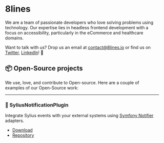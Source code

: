 # 8lines 

We are a team of passionate developers who love solving problems using technology. Our expertise lies in headless frontend development with a focus on accessibility, particularly in the eCommerce and healthcare domains.

Want to talk with us? Drop us an email at contact@8lines.io or find us on [Twitter](https://twitter.com/8linesTeam), [LinkedIn](https://www.linkedin.com/company/8lines)! 🙌

## 📦 Open-Source projects

We use, love, and contribute to Open-source. Here are a couple of examples of our Open-Source work:

---

### 🦢 SyliusNotificationPlugin

Integrate Sylius events with your external systems using [Symfony Notifier](https://symfony.com/doc/current/notifier.html) adapters.

* [Download](https://packagist.org/packages/8lines/sylius-notification-plugin)
* [Repository](https://github.com/8lines/SyliusNotificationPlugin)
